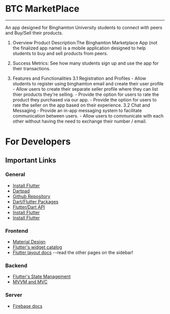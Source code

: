 # BTC MarketPlace
---
An app designed for Binghamton University students to connect with peers and Buy/Sell their products.

1. Overview
Product Description:The Binghamton Marketplace App (not the finalized app name) is a mobile application designed to help students to buy and sell products from peers.

2. Success Metrics: See how many students sign up and use the app for their transactions.

3. Features and Functionalities
    3.1 Registration and Profiles
        - Allow students to register using binghamton email and create their user profile
        - Allow users to create their separate seller profile where they can list thier products they're selling.
        - Provide the option for users to rate the product they purchased via our app.
        - Provide the option for users to rate the seller on the app based on their experience.
    3.2 Chat and Messaging
        - Provide an in-app messaging system to facilitate communication between users. 
        - Allow users to communicate with each other without having the need to exchange their number / email.


# For Developers

## Important Links

### General

- [Install Flutter](https://docs.flutter.dev/get-started/install)
- [Dartpad](https://docs.flutter.dev/get-started/install)
- [Github Repository](https://github.com/Binghamton-Tech-Collective/Binghamton-Marketplace)
- [Dart/Flutter Packages](https://pub.dev/)
- [Flutter/Dart API](https://api.flutter.dev/)
- [Install Flutter](https://docs.flutter.dev/get-started/install)
- [Install Flutter](https://docs.flutter.dev/get-started/install)

### Frontend

- [Material Design](https://m3.material.io/)
- [Flutter's widget catalog](https://docs.flutter.dev/ui/widgets)
- [Flutter layout docs](https://docs.flutter.dev/ui/layout) --read the other pages on the sidebar!

### Backend

- [Flutter's State Management](https://docs.flutter.dev/data-and-backend/state-mgmt/intro)
- [MVVM and MVC](https://builtin.com/software-engineering-perspectives/mvvm-architecture)

### Server

<!-- - [Firebase console](https://console.firebase.google.com/project/btc-market-575d9/overview) -->
- [Firebase docs](https://firebase.google.com/docs/build)

<!-- A new Flutter project.



## Getting Started

This project is a starting point for a Flutter application.

A few resources to get you started if this is your first Flutter project:

- [Lab: Write your first Flutter app](https://docs.flutter.dev/get-started/codelab)
- [Cookbook: Useful Flutter samples](https://docs.flutter.dev/cookbook)

For help getting started with Flutter development, view the
[online documentation](https://docs.flutter.dev/), which offers tutorials,
samples, guidance on mobile development, and a full API reference. -->
